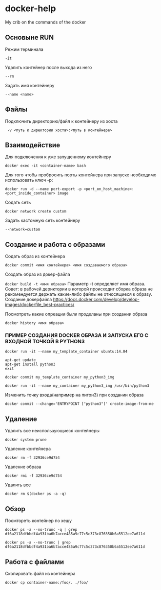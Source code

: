 # docker-help
My crib on the commands of the docker


## Основыне RUN

Режим терминала

```-it ```


Удалить контейнер после выхода из него

```--rm ```


Задать имя контейнеру

```--name <name>```



## Файлы

Подключить директорию/файл к контейнеру из хоста

``` -v <путь к директории хоста>:<путь в контейнере>```



## Взаимодействие

Для подключения к уже запущенному контейнеру

```docker exec -it <container-name> bash```


Для того чтобы пробросить порты контейнера при запуске необходимо использовать ключ -p:

```docker run -d --name port-export -p <port_on_host_machine>:<port_inside_container> image```


Содать сеть

```docker network create custom ```


Задать кастомную сеть контейнеру

```--network=custom```



## Создание и работа с образами

Содать образ из контейнера

```docker commit <имя контейнера> <имя создаваемого образа>```


Создать образ из докер-файла

```docker build -t <имя образа>```
Параметр -t определяет имя образа.
Совет: в рабочей дериктории в которой происходит сборка образа не рекомендуется держать какие-либо файлы не относящиеся к образу.
Создание докерфайла https://docs.docker.com/develop/develop-images/dockerfile_best-practices/

Посмотреть какие опреации были проделаны при создании образа

```docker history <имя образа> ```

### ПРИМЕР СОЗДАНИЯ DOCKER ОБРАЗА И ЗАПУСКА ЕГО С ВХОДНОЙ ТОЧКОЙ В PYTHON3

```
docker run -it --name my_template_container ubuntu:14.04

apt-get update
apt-get install python3
exit

docker commit my_template_container my_python3_img 

docker run -it --name my_container my_python3_img /usr/bin/python3
```


Изменить точку входа(например на питон3) при создании образа

```docker commit --change='ENTRYPOINT ["python3"]' create-image-from-me```



## Удаление

Удалить все неиспользующиеся контейнеры

```docker system prune```

Удаление контейнера

```docker rm -f 32936ce9d754```

Удаление образа

```docker rmi -f 32936ce9d754```

Удалить все

```docker rm $(docker ps -a -q)```



## Обзор

Посмтореть контейнер по хешу

```
docker ps -a --no-trunc -q | grep df6a2118dfbbdf4a931ba6b7acce485a9c77c5c373c876350b6a5512ee7a611d
```
```
docker ps -a --no-trunc | grep df6a2118dfbbdf4a931ba6b7acce485a9c77c5c373c876350b6a5512ee7a611d
```

## Работа с файлами

Скопировать файл из контейнера

```
docker cp container-name:/foo/. ./foo/
```
